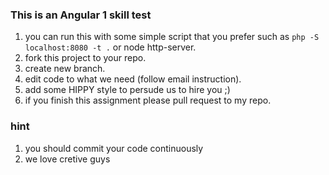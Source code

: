 ### This is an Angular 1 skill test

1. you can run this with some simple script that you prefer such as `php -S localhost:8080 -t .` or node http-server.
2. fork this project to your repo.
3. create new branch.
4. edit code to what we need (follow email instruction).
5. add some HIPPY style to persude us to hire you ;)
6. if you finish this assignment please pull request to my repo.

### hint
1. you should commit your code continuously
2. we love cretive guys